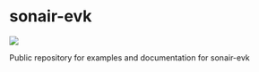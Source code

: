 # sonair-evk

<img src="https://github.com/user-attachments/assets/90a13feb-4978-40c9-b9a4-e35ac17033ca" align="center">


Public repository for examples and documentation for sonair-evk
